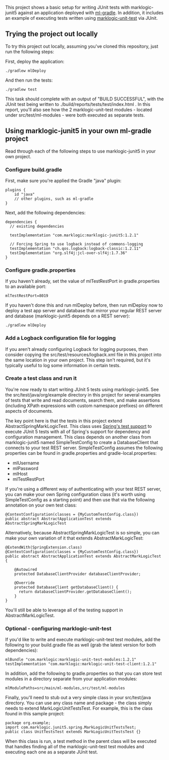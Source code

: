 This project shows a basic setup for writing JUnit tests with marklogic-junit5 against an application deployed 
with [ml-gradle](https://github.com/marklogic-community/ml-gradle). In addition, it includes an example of executing
tests written using [marklogic-unit-test](https://github.com/marklogic-community/marklogic-unit-test) via JUnit.

## Trying the project out locally

To try this project out locally, assuming you've cloned this repository, just run the following steps:

First, deploy the application:

    ./gradlew mlDeploy

And then run the tests:

    ./gradlew test

This task should complete with an output of "BUILD SUCCESSFUL", with the JUnit test being written to 
./build/reports/tests/test/index.html . In this report, you'll also see how the 2 marklogic-unit-test modules - located under
src/test/ml-modules - were both executed as separate tests. 

## Using marklogic-junit5 in your own ml-gradle project

Read through each of the following steps to use marklogic-junit5 in your own project.

### Configure build.gradle

First, make sure you're applied the Gradle "java" plugin:

    plugins {
        id "java"
        // other plugins, such as ml-gradle
    } 

Next, add the following dependencies:

    dependencies {
      // existing dependencies
      
      testImplementation "com.marklogic:marklogic-junit5:1.2.1"
            
      // Forcing Spring to use logback instead of commons-logging
      testImplementation "ch.qos.logback:logback-classic:1.2.11"
      testImplementation "org.slf4j:jcl-over-slf4j:1.7.36"
    }
    
### Configure gradle.properties

If you haven't already, set the value of mlTestRestPort in gradle.properties to an available port:

    mlTestRestPort=8019

If you haven't done this and run mlDeploy before, then run mlDeploy now to deploy a test app server and database that
mirror your regular REST server and database (marklogic-junit5 depends on a REST server):

    ./gradlew mlDeploy

### Add a Logback configuration file for logging

If you aren't already configuring Logback for logging purposes, then consider copying the src/test/resources/logback.xml 
file in this project into the same location in your own project. This step isn't required, but it's typically useful to 
log some information in certain tests.

### Create a test class and run it

You're now ready to start writing JUnit 5 tests using marklogic-junit5. See the src/test/java/org/example directory in 
this project for several examples of tests that write and read documents, search them, and make assertions (including 
XPath expressions with custom namespace prefixes) on different aspects of documents.

The key point here is that the tests in this project extend AbstractSpringMarkLogicTest. This class uses 
[Spring's test support](https://docs.spring.io/spring/docs/current/spring-framework-reference/testing.html) to 
execute JUnit 5 tests with all of Spring's support for dependency and configuration management. This class depends on 
another class from marklogic-junit5 named SimpleTestConfig to create a DatabaseClient that connects to your test REST 
server. SimpleTestConfig assumes the following properties can be found in gradle.properties and gradle-local.properties:

- mlUsername
- mlPassword
- mlHost
- mlTestRestPort

If you're using a different way of authenticating with your test REST server, you can make your own Spring configuration 
class (it's worth using SimpleTestConfig as a starting point) and then use that via the following annotation on your 
own test class:

    @ContextConfiguration(classes = {MyCustomTestConfig.class})
    public abstract AbstractApplicationTest extends AbstractSpringMarkLogicTest
    
Alternatively, because AbstractSpringMarkLogicTest is so simple, you can make your own variation of it that extends 
AbstractMarkLogicTest:

    @ExtendWith(SpringExtension.class)
    @ContextConfiguration(classes = {MyCustomTestConfig.class})
    public abstract AbstractApplicationTest extends AbstractMarkLogicTest {
    
        @Autowired
        protected DatabaseClientProvider databaseClientProvider;
      
        @Override
        protected DatabaseClient getDatabaseClient() {
          return databaseClientProvider.getDatabaseClient();
        }
    }
    
You'll still be able to leverage all of the testing support in AbstractMarkLogicTest.

### Optional - configuring marklogic-unit-test

If you'd like to write and execute marklogic-unit-test test modules, add the following to your build.gradle file as well (grab
the latest version for both dependencies):

    mlBundle "com.marklogic:marklogic-unit-test-modules:1.2.1"
    testImplementation "com.marklogic:marklogic-unit-test-client:1.2.1"

In addition, add the following to gradle.properties so that you can store test modules in a directory separate from 
your application modules:

    mlModulePaths=src/main/ml-modules,src/test/ml-modules

Finally, you'll need to stub out a very simple class in your src/test/java directory. You can use any class name and 
package - the class simply needs to extend MarkLogicUnitTestsTest. For example, this is the class found in this sample project:

    package org.example;    
    import com.marklogic.junit5.spring.MarkLogicUnitTestsTest;
    public class UnitTestsTest extends MarkLogicUnitTestsTest {}

When this class is run, a test method in the parent class will be executed that handles finding all of the 
marklogic-unit-test test modules and executing each one as a separate JUnit test. 
